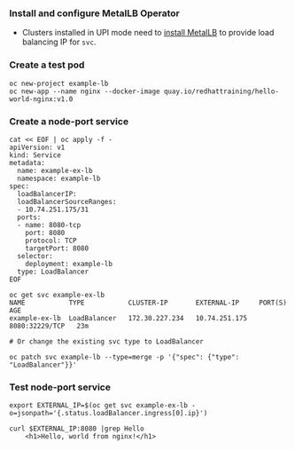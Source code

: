 ### Install and configure MetalLB Operator
* Clusters installed in UPI mode need to [install MetalLB](https://github.com/pancongliang/openshift/blob/main/operator/metallb/readme.md) to provide load balancing IP for `svc`.

### Create a test pod
~~~
oc new-project example-lb
oc new-app --name nginx --docker-image quay.io/redhattraining/hello-world-nginx:v1.0
~~~

### Create a node-port service
~~~
cat << EOF | oc apply -f -
apiVersion: v1
kind: Service
metadata:
  name: example-ex-lb
  namespace: example-lb
spec:
  loadBalancerIP:
  loadBalancerSourceRanges:
  - 10.74.251.175/31
  ports:
  - name: 8080-tcp
    port: 8080
    protocol: TCP
    targetPort: 8080
  selector:
    deployment: example-lb
  type: LoadBalancer
EOF

oc get svc example-ex-lb
NAME           TYPE           CLUSTER-IP       EXTERNAL-IP     PORT(S)          AGE
example-ex-lb  LoadBalancer   172.30.227.234   10.74.251.175   8080:32229/TCP   23m

# Or change the existing svc type to LoadBalancer

oc patch svc example-lb --type=merge -p '{"spec": {"type": "LoadBalancer"}}'
~~~

### Test node-port service
~~~
export EXTERNAL_IP=$(oc get svc example-ex-lb -o=jsonpath='{.status.loadBalancer.ingress[0].ip}')

curl $EXTERNAL_IP:8080 |grep Hello
    <h1>Hello, world from nginx!</h1>
~~~
